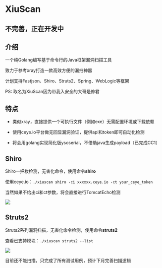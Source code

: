 # XiuScan

## 不完善，正在开发中

## 介绍

一个纯Golang编写基于命令行的Java框架漏洞扫描工具

致力于参考xray打造一款高效方便的漏扫神器

计划支持Fastjson、Shiro、Struts2、Spring、WebLogic等框架

PS: 取名为XiuScan因为带我入安全的大哥是修君

## 特点

- 类似xray，直接提供一个可执行文件（例如exe）无需配置环境或下载依赖

- 使用ceye.io平台做无回显漏洞验证，提供api和token即可自动化检测

- 将会用golang实现简化版ysoserial，不借助java生成payload（已完成CC1）

## Shiro

Shiro一把梭检测，无害化命令，使用命令**shiro**

使用ceye.io：`./xiuscan shiro -ci xxxxxx.ceye.io -ct your_ceye_token`

当然如果不给出ci和ct参数，将会直接进行TomcatEcho检测

![](https://github.com/EmYiQing/XiuScan/blob/master/img/2.png)

## Struts2

Struts2系列漏洞扫描，无害化命令检测，使用命令**struts2**

查看已支持模块：`./xiuscan struts2 --list`

![](https://github.com/EmYiQing/XiuScan/blob/master/img/1.png)

目前还不能扫描，只完成了所有测试用例，预计下月完善扫描逻辑


